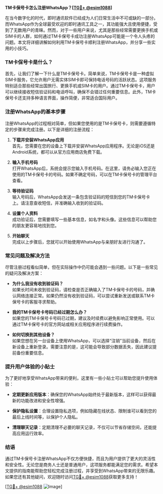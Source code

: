 **TM卡保号卡怎么注册WhatsApp？[[TG💪+ @esim1088](https://t.me/s/esim1088)]**

在当今数字化的时代，即时通讯软件已经成为人们日常生活中不可或缺的一部分。而WhatsApp作为全球最受欢迎的即时通讯工具之一，其功能强大且使用便捷，受到了无数用户的青睐。然而，对于一些用户来说，尤其是那些经常需要更换手机或SIM卡的人群，如何通过TM卡保号卡成功注册WhatsApp可能是一个令人头疼的问题。本文将详细讲解如何利用TM卡保号卡顺利注册WhatsApp，并分享一些实用的小技巧。

### TM卡保号卡是什么？

首先，让我们了解一下什么是TM卡保号卡。简单来说，TM卡保号卡是一种虚拟SIM卡服务，它允许用户无需实体SIM卡即可保持电话号码的活跃状态。这项服务特别适合那些经常出国旅行、更换手机或SIM卡的用户。通过TM卡保号卡，用户可以继续接收短信验证码和电话呼叫，确保不会错过任何重要信息。此外，TM卡保号卡还支持多种语言界面，操作简便，非常适合国际用户。

### 注册WhatsApp的基本步骤

注册WhatsApp的过程相对简单，但如果您使用的是TM卡保号卡，则需要遵循特定的步骤来完成注册。以下是详细的注册流程：

1. **下载并安装WhatsApp应用**  
   首先，您需要在您的设备上下载并安装WhatsApp应用程序。无论是iOS还是Android系统，都可以从官方应用商店免费下载。

2. **输入手机号码**  
   打开WhatsApp后，系统会提示您输入手机号码。在这里，请务必输入您正在使用的TM卡保号卡的号码。如果不确定号码，可以在TM卡保号卡的管理平台查看。

3. **等待验证码**  
   输入号码后，WhatsApp会发送一条包含验证码的短信到您的TM卡保号卡上。请注意查收短信，并准确输入收到的验证码。

4. **设置个人资料**  
   成功验证后，您需要填写一些基本信息，如名字和头像。这些信息可以帮助您的朋友更容易地找到您。

5. **开始聊天**  
   完成以上步骤后，您就可以开始使用WhatsApp与亲朋好友进行沟通了。

### 常见问题及解决方法

尽管注册过程看似简单，但在实际操作中仍可能会遇到一些问题。以下是一些常见的疑问及解决方案：

- **为什么我没有收到验证码？**  
  如果长时间未收到验证码，请检查是否正确输入了TM卡保号卡的号码，并确认网络连接正常。如果仍然没有收到验证码，可以尝试重新发送或联系TM卡保号卡的客服寻求帮助。

- **我的TM卡保号卡号码已经过期怎么办？**  
  如果您的TM卡保号卡号码已过期，建议及时续费以避免影响正常使用。可以通过TM卡保号卡的官方网站或相关应用程序进行续费操作。

- **如何切换到其他设备？**  
  如果您想在另一台设备上使用WhatsApp，可以选择“注销”当前设备，然后在新设备上重新登录。需要注意的是，这可能会导致部分数据丢失，因此建议提前备份重要信息。

### 提升用户体验的小贴士

为了更好地享受WhatsApp带来的便利，这里有一些小贴士可以帮助您提升使用体验：

- **定期更新应用版本**：确保您的WhatsApp始终处于最新版本，这样可以获得最新的功能改进和安全性增强。
  
- **保护隐私设置**：合理设置隐私选项，例如隐藏在线状态、限制谁可以看到您的最后上线时间等，以保护个人隐私。

- **清理聊天记录**：定期清理不必要的聊天记录，不仅可以节省存储空间，还能提高应用运行效率。

### 结语

通过TM卡保号卡注册WhatsApp不仅方便快捷，而且为用户提供了更大的灵活性和安全性。无论您是商务人士还是普通用户，这项服务都能满足您的需求。希望本文提供的指南能帮助您轻松完成注册过程，并享受到WhatsApp带来的无限乐趣。如果您还有其他疑问，欢迎随时访问[TG💪+ @esim1088](https://t.me/s/esim1088)获取更多支持！

[[TG💪+ @esim1088](https://t.me/s/esim1088) ![Image](https://i.postimg.cc/4NQfJmqS/Snipaste-2025-05-13-00-14-12.png)]